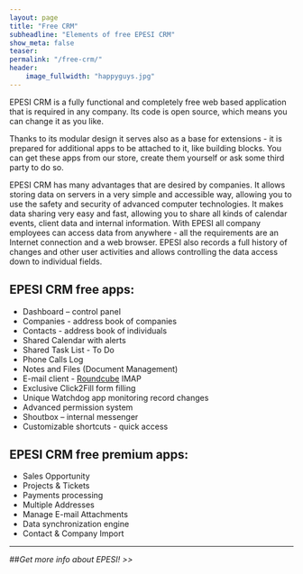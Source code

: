 ```yaml
---
layout: page
title: "Free CRM"
subheadline: "Elements of free EPESI CRM"
show_meta: false
teaser: 
permalink: "/free-crm/"
header:
    image_fullwidth: "happyguys.jpg"
---
```



EPESI CRM is a fully functional and completely free web based application that is required in any company. Its code is open source, which means you can change it as you like. 

Thanks to its modular design it serves also as a base for extensions - it is prepared for additional apps to be attached to it, like building blocks. You can get these apps from our store, create them yourself or ask some third party to do so.

EPESI CRM has many advantages that are desired by companies. It allows storing data on servers in a very simple and accessible way, allowing you to use the safety and security of advanced computer technologies. It makes data sharing very easy and fast, allowing you to share all kinds of calendar events, client data and internal information. With EPESI all company employees can access data from anywhere - all the requirements are an Internet connection and a web browser. EPESI also records a full history of changes and other user activities and allows controlling the data access down to individual fields.


## EPESI CRM free apps:

* Dashboard – control panel
* Companies - address book of companies
* Contacts - address book of individuals
* Shared Calendar with alerts
* Shared Task List - To Do
* Phone Calls Log
* Notes and Files (Document Management)
* E-mail client - [Roundcube][1] IMAP
* Exclusive Click2Fill form filling
* Unique Watchdog app monitoring record changes
* Advanced permission system
* Shoutbox – internal messenger
* Customizable shortcuts - quick access


## EPESI CRM free premium apps:

* Sales Opportunity
* Projects & Tickets
* Payments processing
* Multiple Addresses
* Manage E-mail Attachments
* Data synchronization engine
* Contact & Company Import

----------

##*Get more info about EPESI! >>*


 [1]: http://roundcube.net/